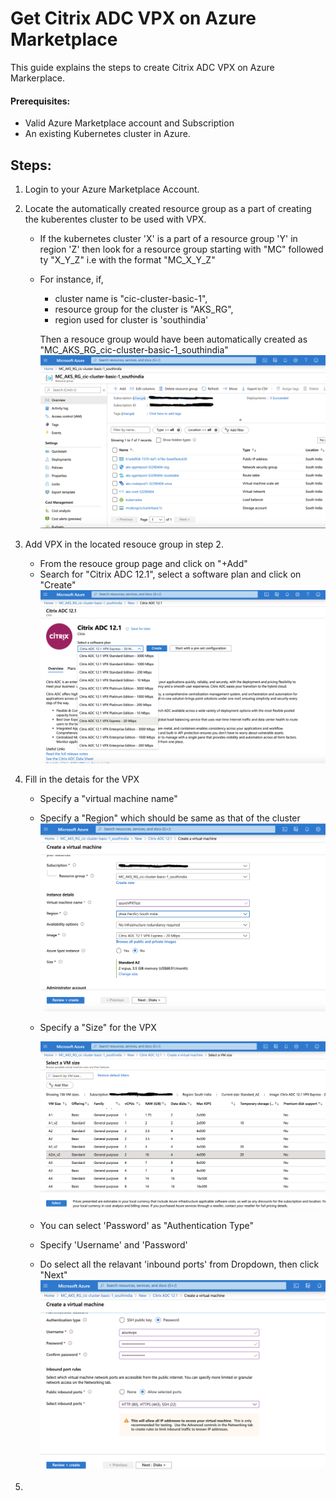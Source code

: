 # Get Citrix ADC VPX on Azure Marketplace

This guide explains the steps to create Citrix ADC VPX on Azure Markerplace.

#### Prerequisites:

- Valid Azure Marketplace account and Subscription
- An existing Kubernetes cluster in Azure.


## Steps:

1. Login to your Azure Marketplace Account.

2. Locate the automatically created resource group as a part of creating the kuberentes cluster to be used with VPX. 
   - If the kubernetes cluster 'X' is a part of a resource group 'Y' in region 'Z' then look for a resource group starting          with "MC" followed ty "X_Y_Z" i.e with the format "MC_X_Y_Z"
   - For instance, if,
       - cluster name is "cic-cluster-basic-1", 
       - resource group for the cluster is "AKS_RG", 
       - region used for cluster is 'southindia'
       
     Then a resouce group would have been automatically created as "MC_AKS_RG_cic-cluster-basic-1_southindia"
     <img src="images/image_vpx_1.png" width="500">
     
3. Add VPX in the located resouce group in step 2.
   - From the resouce group page and click on "+Add"
   - Search for "Citrix ADC 12.1", select a software plan and click on "Create"
     <img src="images/image_vpx_2.png" width="500">

4. Fill in the detais for the VPX
   - Specify a "virtual machine name"
   - Specify a "Region" which should be same as that of the cluster
     <img src="images/image_vpx_3.png" width="500">
   - Specify a "Size" for the VPX
   
     <img src="images/image_vpx_4.png" width="500">
   - You can select 'Password' as "Authentication Type"
   - Specify 'Username' and 'Password'
   - Do select all the relavant 'inbound ports' from Dropdown, then click "Next"
     <img src="images/image_vpx_5.png" width="500">
     
5. 
